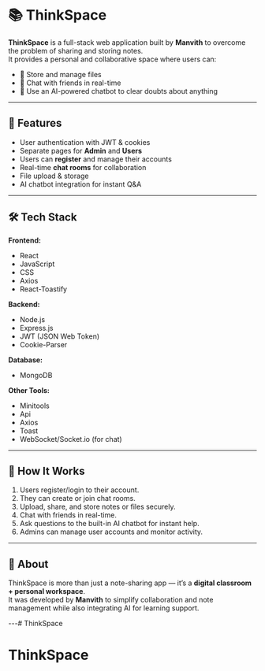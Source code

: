 

# 📚 ThinkSpace

**ThinkSpace** is a full-stack web application built by **Manvith** to overcome the problem of sharing and storing notes.  
It provides a personal and collaborative space where users can:

- 📂 Store and manage files  
- 💬 Chat with friends in real-time  
- 🤖 Use an AI-powered chatbot to clear doubts about anything  

---

## 🚀 Features

- User authentication with JWT & cookies  
- Separate pages for **Admin** and **Users**  
- Users can **register** and manage their accounts  
- Real-time **chat rooms** for collaboration  
- File upload & storage  
- AI chatbot integration for instant Q&A  

---

## 🛠️ Tech Stack

**Frontend:**  
- React  
- JavaScript  
- CSS  
- Axios  
- React-Toastify  

**Backend:**  
- Node.js  
- Express.js  
- JWT (JSON Web Token)  
- Cookie-Parser  

**Database:**  
- MongoDB  

**Other Tools:**  
- Minitools  
- Api
- Axios
- Toast
- WebSocket/Socket.io (for chat)  
---

## 📖 How It Works

1. Users register/login to their account.  
2. They can create or join chat rooms.  
3. Upload, share, and store notes or files securely.  
4. Chat with friends in real-time.  
5. Ask questions to the built-in AI chatbot for instant help.  
6. Admins can manage user accounts and monitor activity.  

---

## 📌 About

ThinkSpace is more than just a note-sharing app — it’s a **digital classroom + personal workspace**.  
It was developed by **Manvith** to simplify collaboration and note management while also integrating AI for learning support.  

---# ThinkSpace
# ThinkSpace
